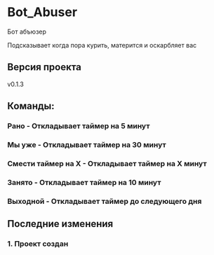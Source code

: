 # Bot_Abuser
Бот абъюзер

Подсказывает когда пора курить, матерится и оскарбляет вас

## Версия проекта
v0.1.3

## Команды:
### Рано - Откладывает таймер на 5 минут
### Мы уже - Откладывает таймер на 30 минут
### Смести таймер на Х - Откладывает таймер на Х минут
### Занято - Откладывает таймер на 10 минут
### Выходной - Откладывает таймер до следующего дня

## Последние изменения

### 1. Проект создан
